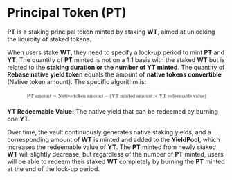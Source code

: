 # Principal Token (PT)

**PT** is a staking principal token minted by staking **WT**, aimed at unlocking the liquidity of staked tokens.

When users stake **WT**, they need to specify a lock-up period to mint **PT** and **YT**. The quantity of **PT** minted is not on a 1:1 basis with the staked **WT** but is related to the **staking duration or the number of YT minted**. The quantity of **Rebase native yield token** equals the amount of **native tokens convertible** (Native token amount). The specific algorithm is:

<figure><img src="../../.gitbook/assets/latex.png" alt=""><figcaption></figcaption></figure>

**YT Redeemable Value:** The native yield that can be redeemed by burning one **YT**.

Over time, the vault continuously generates native staking yields, and a corresponding amount of **WT** is minted and added to the **YieldPool**, which increases the redeemable value of **YT**. The **PT** minted from newly staked **WT** will slightly decrease, but regardless of the number of **PT** minted, users will be able to redeem their staked **WT** completely by burning the **PT** minted at the end of the lock-up period.
